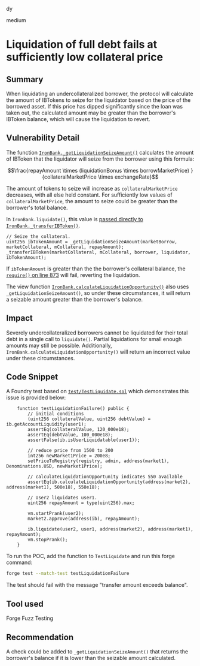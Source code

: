 dy

medium

# Liquidation of full debt fails at sufficiently low collateral price

## Summary

When liquidating an undercollateralized borrower, the protocol will calculate the amount of IBTokens to seize for the liquidator based on the price of the borrowed asset. If this price has dipped significantly since the loan was taken out, the calculated amount may be greater than the borrower's IBToken balance, which will cause the liquidation to revert.

## Vulnerability Detail

The function [`IronBank._getLiquidationSeizeAmount()`](https://github.com/sherlock-audit/2023-05-ironbank/blob/main/ib-v2/src/protocol/pool/IronBank.sol#L821) calculates the amount of IBToken that the liquidator will seize from the borrower using this formula:

```math
\frac{repayAmount \times (liquidationBonus \times borrowMarketPrice) }{collateralMarketPrice \times exchangeRate}
```

The amount of tokens to seize will increase as `collateralMarketPrice` decreases, with all else held constant. For sufficiently low values of `collateralMarketPrice`, the amount to seize could be greater than the borrower's total balance.

In `IronBank.liquidate()`, this value is [passed directly to `IronBank._transferIBToken()`](https://github.com/sherlock-audit/2023-05-ironbank/blob/main/ib-v2/src/protocol/pool/IronBank.sol#L505-L506).

```solidity
// Seize the collateral.
uint256 ibTokenAmount = _getLiquidationSeizeAmount(marketBorrow, marketCollateral, mCollateral, repayAmount);
_transferIBToken(marketCollateral, mCollateral, borrower, liquidator, ibTokenAmount);
```

If `ibTokenAmount` is greater than the the borrower's collateral balance, the [`require()` on line 873](https://github.com/sherlock-audit/2023-05-ironbank/blob/main/ib-v2/src/protocol/pool/IronBank.sol#L873) will fail, reverting the liquidation.

The view function [`IronBank.calculateLiquidationOpportunity()`](https://github.com/sherlock-audit/2023-05-ironbank/blob/main/ib-v2/src/protocol/pool/IronBank.sol#L268) also uses `_getLiquidationSeizeAmount()`, so under these circumstances, it will return a seizable amount greater than the borrower's balance. 

## Impact

Severely undercollateralized borrowers cannot be liquidated for their total debt in a single call to `liquidate()`. Partial liquidations for small enough amounts may still be possible. Additionally, `IronBank.calculateLiquidationOpportunity()` will return an incorrect value under these circumstances.

## Code Snippet

A Foundry test based on [`test/TestLiquidate.sol`](https://github.com/sherlock-audit/2023-05-ironbank/blob/main/ib-v2/test/TestLiquidate.t.sol) which demonstrates this issue is provided below:

```solidity
    function testLiquidationFailure() public {
        // initial conditions
        (uint256 collateralValue, uint256 debtValue) = ib.getAccountLiquidity(user1);
        assertEq(collateralValue, 120_000e18);
        assertEq(debtValue, 100_000e18);
        assertFalse(ib.isUserLiquidatable(user1));

        // reduce price from 1500 to 200
        int256 newMarket1Price = 200e8;
        setPriceToRegistry(registry, admin, address(market1), Denominations.USD, newMarket1Price);
        
        // calculateLiquidationOpportunity indicates 550 available
        assertEq(ib.calculateLiquidationOpportunity(address(market2), address(market1), 500e18), 550e18);

        // User2 liquidates user1.
        uint256 repayAmount = type(uint256).max;

        vm.startPrank(user2);
        market2.approve(address(ib), repayAmount);

        ib.liquidate(user2, user1, address(market2), address(market1), repayAmount);
        vm.stopPrank();
    }
```

To run the POC, add the function to `TestLiquidate` and run this forge command:

```sh
forge test --match-test testLiquidationFailure
```

The test should fail with the message "transfer amount exceeds balance".

## Tool used

Forge Fuzz Testing

## Recommendation

A check could be added to `_getLiquidationSeizeAmount()` that returns the borrower's balance if it is lower than the seizable amount calculated.
